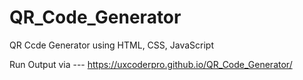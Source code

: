 # QR_Code_Generator
 QR Ccde Generator using HTML, CSS, JavaScript

Run Output via --- https://uxcoderpro.github.io/QR_Code_Generator/
